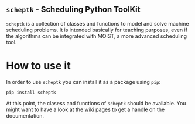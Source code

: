 ## `scheptk` - Scheduling Python ToolKit

`scheptk` is a collection of classes and functions to model and solve machine scheduling problems. It is intended basically for teaching purposes, even if the algorithms can be integrated with MOIST, a more advanced scheduling tool.

# How to use it

In order to use `scheptk` you can install it as a package using `pip`:

`pip install scheptk`

At this point, the clasess and functions of `scheptk` should be available. You might want to have a look at the [wiki pages](https://github.com/framinan/scheptk/wiki) to get a handle on the documentation.


